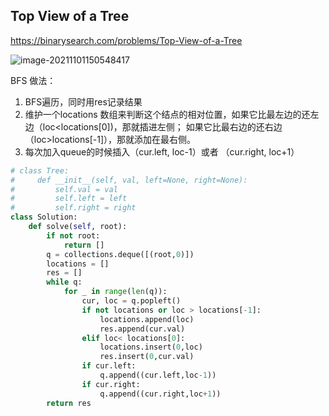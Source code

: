 

## Top View of a Tree

https://binarysearch.com/problems/Top-View-of-a-Tree



![image-20211101150548417](C:/Users/leo17/AppData/Roaming/Typora/typora-user-images/image-20211101150548417.png)

BFS 做法：

1. BFS遍历，同时用res记录结果
2. 维护一个locations 数组来判断这个结点的相对位置，如果它比最左边的还左边（loc<locations[0])，那就插进左侧； 如果它比最右边的还右边（loc>locations[-1]），那就添加在最右侧。
3. 每次加入queue的时候插入（cur.left,  loc-1）或者 （cur.right, loc+1）

```python
# class Tree:
#     def __init__(self, val, left=None, right=None):
#         self.val = val
#         self.left = left
#         self.right = right
class Solution:
    def solve(self, root):
        if not root:
            return []
        q = collections.deque([(root,0)])
        locations = []
        res = []
        while q:
            for _ in range(len(q)):
                cur, loc = q.popleft()
                if not locations or loc > locations[-1]:
                    locations.append(loc)
                    res.append(cur.val)
                elif loc< locations[0]:
                    locations.insert(0,loc)
                    res.insert(0,cur.val)
                if cur.left:
                    q.append((cur.left,loc-1))
                if cur.right:
                    q.append((cur.right,loc+1))
        return res
```



